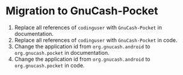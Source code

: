 Migration to GnuCash-Pocket
===

1. Replace all references of `codinguser` with `GnuCash-Pocket` in documentation.
2. Replace all references of `codinguser` with `GnuCash-Pocket` in code.
3. Change the application id from `org.gnucash.android` to `org.gnucash.pocket` in documentation.
4. Change the application id from `org.gnucash.android` to `org.gnucash.pocket` in code.
